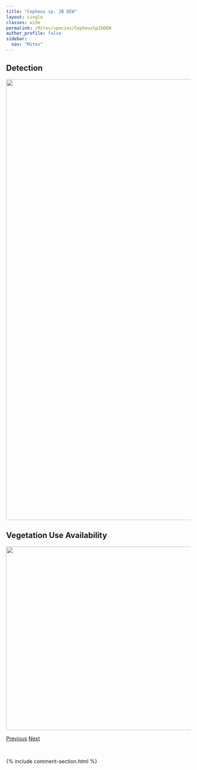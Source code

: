 ```yaml
---
title: "Cepheus sp. 2B DEW"
layout: single
classes: wide
permalink: /Mites/species/CepheusSp2bDEW
author_profile: false
sidebar:
  nav: "Mites"
---
```


<h2>Detection</h2>

<a href="https://drive.google.com/uc?export=view&id=1SFToKS07d8hAo2OugQFi7hZWI23g6Gen">
<img src="https://drive.google.com/uc?export=view&id=1SFToKS07d8hAo2OugQFi7hZWI23g6Gen" height = "1200" width = "800">
</a>


<h2>Vegetation Use Availability</h2>

<a href="https://drive.google.com/uc?export=view&id=1hPOPNX7-KPUHvPYWRxnd8L6EcLcKLGws">
<img src="https://drive.google.com/uc?export=view&id=1hPOPNX7-KPUHvPYWRxnd8L6EcLcKLGws" height = "500" width = "1000">
</a>


<a href="/DevelopmentWebsite/Mites/species/CepheusSp2DEW" class="pagination--pager" title="Cepheus sp. 2 DEW">Previous</a> <a href="/DevelopmentWebsite/Mites/species/CeratoppiaBipilis" class="pagination--pager" title="Ceratoppia bipilis">Next</a>

<p>&nbsp;</p>

{% include comment-section.html %}
